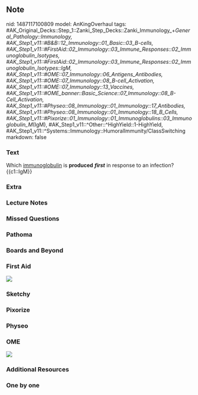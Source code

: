 ## Note
nid: 1487117100809
model: AnKingOverhaul
tags: #AK_Original_Decks::Step_1::Zanki_Step_Decks::Zanki_Immunology_+_General_Pathology::Immunology, #AK_Step1_v11::#B&B::12_Immunology::01_Basic::03_B-cells, #AK_Step1_v11::#FirstAid::02_Immunology::03_Immune_Responses::02_Immunoglobulin_Isotypes, #AK_Step1_v11::#FirstAid::02_Immunology::03_Immune_Responses::02_Immunoglobulin_Isotypes::IgM, #AK_Step1_v11::#OME::07_Immunology::06_Antigens_Antibodies, #AK_Step1_v11::#OME::07_Immunology::08_B-cell_Activation, #AK_Step1_v11::#OME::07_Immunology::13_Vaccines, #AK_Step1_v11::#OME_banner::Basic_Science::07_Immunology::08_B-Cell_Activation, #AK_Step1_v11::#Physeo::08_Immunology::01_Immunology::17_Antibodies, #AK_Step1_v11::#Physeo::08_Immunology::01_Immunology::18_B_Cells, #AK_Step1_v11::#Pixorize::01_Immunology::01_Immunoglobulins::03_Immunoglobulin_M_(IgM), #AK_Step1_v11::^Other::^HighYield::1-HighYield, #AK_Step1_v11::^Systems::Immunology::HumoralImmunity/ClassSwitching
markdown: false

### Text
<div>
  <div>
    Which <u>immunoglobulin</u> is <b>produced</b> <i style=
    "font-weight: bold;">first</i> in response to an infection?
  </div>
  <div>
    {{c1::IgM}}
  </div>
</div>

### Extra


### Lecture Notes


### Missed Questions


### Pathoma


### Boards and Beyond


### First Aid
<img src="tmppCM0pE.png">

### Sketchy


### Pixorize


### Physeo


### OME
<div class="ome-widget">
  <a href=
  "https://onlinemeded.org/spa/immunology/b-cell-activation/acquire?ref=anki">
  <img src="_OME_AnkiFlashcards_Lesson_4.png"></a>
</div>

### Additional Resources


### One by one

